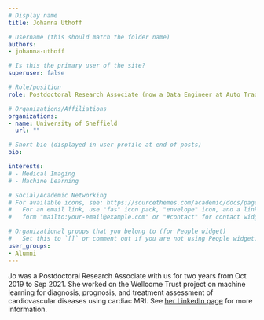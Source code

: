 ```yaml
---
# Display name
title: Johanna Uthoff

# Username (this should match the folder name)
authors:
- johanna-uthoff

# Is this the primary user of the site?
superuser: false

# Role/position
role: Postdoctoral Research Associate (now a Data Engineer at Auto Trader)

# Organizations/Affiliations
organizations:
- name: University of Sheffield
  url: ""

# Short bio (displayed in user profile at end of posts)
bio: 

interests:
# - Medical Imaging
# - Machine Learning

# Social/Academic Networking
# For available icons, see: https://sourcethemes.com/academic/docs/page-builder/#icons
#   For an email link, use "fas" icon pack, "envelope" icon, and a link in the
#   form "mailto:your-email@example.com" or "#contact" for contact widget.

# Organizational groups that you belong to (for People widget)
#   Set this to `[]` or comment out if you are not using People widget.
user_groups:
- Alumni
---
```


Jo was a Postdoctoral Research Associate with us for two years from Oct 2019 to Sep 2021. She worked on the Wellcome Trust project on machine learning for diagnosis, prognosis, and treatment assessment of cardiovascular diseases using cardiac MRI. See [her LinkedIn page](https://www.linkedin.com/in/johanna-uthoff/) for more information.
